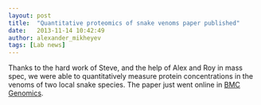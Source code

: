 ```yaml
---
layout: post
title:  "Quantitative proteomics of snake venoms paper published"
date:   2013-11-14 10:42:49
author: alexander_mikheyev
tags: [Lab news]
---
```


Thanks to the hard work of Steve, and the help of Alex and Roy in mass spec, we were able to quantitatively measure protein concentrations in the venoms of two local snake species. The paper just went online in [BMC Genomics][1].

 [1]: http://www.biomedcentral.com/1471-2164/14/790/abstract
 
